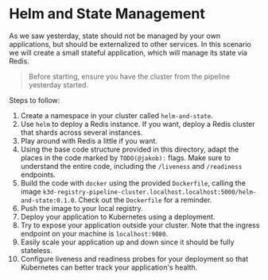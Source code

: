 # Helm and State Management

As we saw yesterday, state should not be managed by your own applications, but should be
externalized to other services. In this scenario we will create a small stateful application, which
will manage its state via Redis.

> Before starting, ensure you have the cluster from the pipeline yesterday started.

Steps to follow:

1. Create a namespace in your cluster called `helm-and-state`.
2. Use `helm` to deploy a Redis instance. If you want, deploy a Redis cluster that shards across
   several instances.
3. Play around with Redis a little if you want.
4. Using the base code structure provided in this directory, adapt the places in the code marked by
   `TODO(@jakob):` flags. Make sure to understand the entire code, including the `/liveness` and
   `/readiness` endpoints.
5. Build the code with `docker` using the provided `Dockerfile`, calling the image
   `k3d-registry-pipeline-cluster.localhost.localhost:5000/helm-and-state:0.1.0`. Check out the
   `Dockerfile` for a reminder.
6. Push the image to your local registry.
7. Deploy your application to Kubernetes using a deployment.
8. Try to expose your application outside your cluster. Note that the ingress endpoint on your
   machine is `localhost:9080`.
9. Easily scale your application up and down since it should be fully stateless.
10. Configure liveness and readiness probes for your deployment so that Kubernetes can better track
    your application's health.

